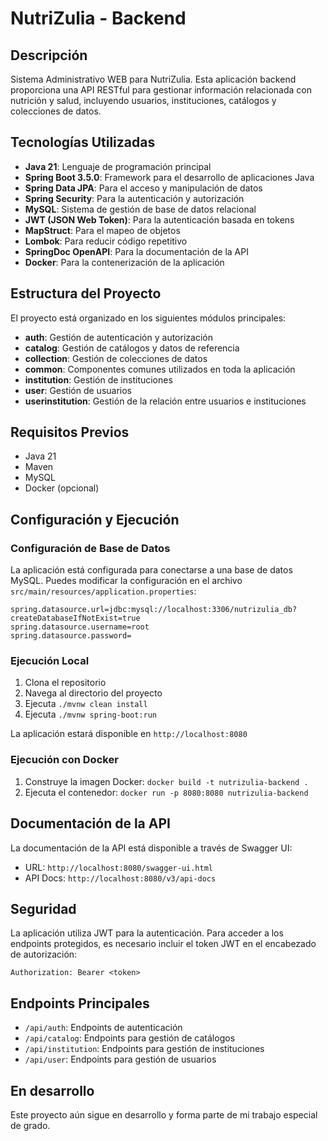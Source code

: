 # NutriZulia - Backend

## Descripción
Sistema Administrativo WEB para NutriZulia. Esta aplicación backend proporciona una API RESTful para gestionar información relacionada con nutrición y salud, incluyendo usuarios, instituciones, catálogos y colecciones de datos.

## Tecnologías Utilizadas
- **Java 21**: Lenguaje de programación principal
- **Spring Boot 3.5.0**: Framework para el desarrollo de aplicaciones Java
- **Spring Data JPA**: Para el acceso y manipulación de datos
- **Spring Security**: Para la autenticación y autorización
- **MySQL**: Sistema de gestión de base de datos relacional
- **JWT (JSON Web Token)**: Para la autenticación basada en tokens
- **MapStruct**: Para el mapeo de objetos
- **Lombok**: Para reducir código repetitivo
- **SpringDoc OpenAPI**: Para la documentación de la API
- **Docker**: Para la contenerización de la aplicación

## Estructura del Proyecto
El proyecto está organizado en los siguientes módulos principales:

- **auth**: Gestión de autenticación y autorización
- **catalog**: Gestión de catálogos y datos de referencia
- **collection**: Gestión de colecciones de datos
- **common**: Componentes comunes utilizados en toda la aplicación
- **institution**: Gestión de instituciones
- **user**: Gestión de usuarios
- **userinstitution**: Gestión de la relación entre usuarios e instituciones

## Requisitos Previos
- Java 21
- Maven
- MySQL
- Docker (opcional)

## Configuración y Ejecución

### Configuración de Base de Datos
La aplicación está configurada para conectarse a una base de datos MySQL. Puedes modificar la configuración en el archivo `src/main/resources/application.properties`:

```properties
spring.datasource.url=jdbc:mysql://localhost:3306/nutrizulia_db?createDatabaseIfNotExist=true
spring.datasource.username=root
spring.datasource.password=
```

### Ejecución Local
1. Clona el repositorio
2. Navega al directorio del proyecto
3. Ejecuta `./mvnw clean install`
4. Ejecuta `./mvnw spring-boot:run`

La aplicación estará disponible en `http://localhost:8080`

### Ejecución con Docker
1. Construye la imagen Docker: `docker build -t nutrizulia-backend .`
2. Ejecuta el contenedor: `docker run -p 8080:8080 nutrizulia-backend`

## Documentación de la API
La documentación de la API está disponible a través de Swagger UI:
- URL: `http://localhost:8080/swagger-ui.html`
- API Docs: `http://localhost:8080/v3/api-docs`

## Seguridad
La aplicación utiliza JWT para la autenticación. Para acceder a los endpoints protegidos, es necesario incluir el token JWT en el encabezado de autorización:

```
Authorization: Bearer <token>
```

## Endpoints Principales
- `/api/auth`: Endpoints de autenticación
- `/api/catalog`: Endpoints para gestión de catálogos
- `/api/institution`: Endpoints para gestión de instituciones
- `/api/user`: Endpoints para gestión de usuarios

## En desarrollo
Este proyecto aún sigue en desarrollo y forma parte de mi trabajo especial de grado.